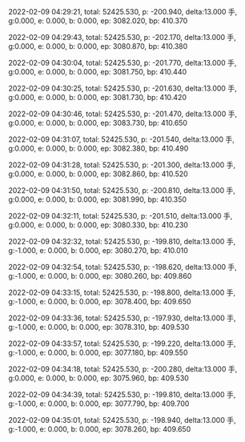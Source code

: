 2022-02-09 04:29:21, total: 52425.530, p: -200.940, delta:13.000 手, g:0.000, e: 0.000, b: 0.000, ep: 3082.020, bp: 410.370

2022-02-09 04:29:43, total: 52425.530, p: -202.170, delta:13.000 手, g:0.000, e: 0.000, b: 0.000, ep: 3080.870, bp: 410.380

2022-02-09 04:30:04, total: 52425.530, p: -201.770, delta:13.000 手, g:0.000, e: 0.000, b: 0.000, ep: 3081.750, bp: 410.440

2022-02-09 04:30:25, total: 52425.530, p: -201.630, delta:13.000 手, g:0.000, e: 0.000, b: 0.000, ep: 3081.730, bp: 410.420

2022-02-09 04:30:46, total: 52425.530, p: -201.470, delta:13.000 手, g:0.000, e: 0.000, b: 0.000, ep: 3083.730, bp: 410.650

2022-02-09 04:31:07, total: 52425.530, p: -201.540, delta:13.000 手, g:0.000, e: 0.000, b: 0.000, ep: 3082.380, bp: 410.490

2022-02-09 04:31:28, total: 52425.530, p: -201.300, delta:13.000 手, g:0.000, e: 0.000, b: 0.000, ep: 3082.860, bp: 410.520

2022-02-09 04:31:50, total: 52425.530, p: -200.810, delta:13.000 手, g:0.000, e: 0.000, b: 0.000, ep: 3081.990, bp: 410.350

2022-02-09 04:32:11, total: 52425.530, p: -201.510, delta:13.000 手, g:0.000, e: 0.000, b: 0.000, ep: 3080.330, bp: 410.230

2022-02-09 04:32:32, total: 52425.530, p: -199.810, delta:13.000 手, g:-1.000, e: 0.000, b: 0.000, ep: 3080.270, bp: 410.010

2022-02-09 04:32:54, total: 52425.530, p: -198.620, delta:13.000 手, g:-1.000, e: 0.000, b: 0.000, ep: 3080.260, bp: 409.860

2022-02-09 04:33:15, total: 52425.530, p: -198.800, delta:13.000 手, g:-1.000, e: 0.000, b: 0.000, ep: 3078.400, bp: 409.650

2022-02-09 04:33:36, total: 52425.530, p: -197.930, delta:13.000 手, g:-1.000, e: 0.000, b: 0.000, ep: 3078.310, bp: 409.530

2022-02-09 04:33:57, total: 52425.530, p: -199.220, delta:13.000 手, g:-1.000, e: 0.000, b: 0.000, ep: 3077.180, bp: 409.550

2022-02-09 04:34:18, total: 52425.530, p: -200.280, delta:13.000 手, g:0.000, e: 0.000, b: 0.000, ep: 3075.960, bp: 409.530

2022-02-09 04:34:39, total: 52425.530, p: -199.810, delta:13.000 手, g:-1.000, e: 0.000, b: 0.000, ep: 3077.790, bp: 409.700

2022-02-09 04:35:01, total: 52425.530, p: -198.940, delta:13.000 手, g:-1.000, e: 0.000, b: 0.000, ep: 3078.260, bp: 409.650